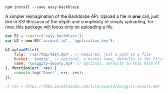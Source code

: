 `npm install --save easy-backblaze`

A simpler reimagination of the Backblaze API. Upload a file in **one** call, just like in S3! Because of the depth and complexity of simply uploading, for now, this package will focus only on uploading a file. 

``` javascript
var B2 = require('easy-backblaze');
var b2 = new B2('account_id', 'application_key');

b2.uploadFile({
    file: '/var/tmp/test.mp4', // Required, just a path to a file
    bucket: 'swooty', // Optional, a bucket name, defaults to the first bucket
    name: 'swiggity-swooty.mp4' // Optional, defaults to sha1 hash of file
}, function(err, res) {
    console.log('Done!', err, res);
});

// res = https://f001.backblazeb2.com/file/swooty/swiggity-swooty.mp4
```

